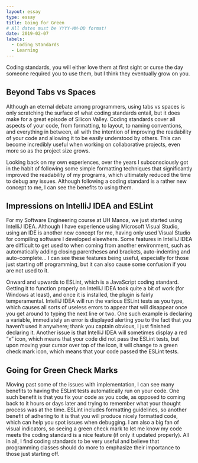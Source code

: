 ```yaml
---
layout: essay
type: essay
title: Going for Green
# All dates must be YYYY-MM-DD format!
date: 2019-02-07
labels:
  - Coding Standards
  - Learning
---
```


Coding standards, you will either love them at first sight or curse the day someone required you to use them, but I think they eventually grow on you.

## Beyond Tabs vs Spaces
Although an eternal debate among programmers, using tabs vs spaces is only scratching the surface of what coding standards entail, but it does make for a great episode of Silicon Valley.  Coding standards cover all aspects of your code, from formatting, to layout, to naming conventions, and everything in between, all with the intention of improving the readability of your code and allowing it to be easily understood by others.  This can become incredibly useful when working on collaborative projects, even more so as the project size grows.

Looking back on my own experiences, over the years I subconsciously got in the habit of following some simple formatting techniques that significantly improved the readability of my programs, which ultimately reduced the time to debug any issues.  Although following a coding standard is a rather new concept to me, I can see the benefits to using them.

## Impressions on IntelliJ IDEA and ESLint
For my Software Engineering course at UH Manoa, we just started using IntelliJ IDEA.  Although I have experience using Microsoft Visual Studio, using an IDE is another new concept for me, having only used Visual Studio for compiling software I developed elsewhere.  Some features in IntelliJ IDEA are difficult to get used to when coming from another environment, such as automatically adding closing parentheses and brackets, auto-indenting and auto-complete… I can see these features being useful, especially for those just starting off programming, but it can also cause some confusion if you are not used to it.

Onward and upwards to ESLint, which is a JavaScript coding standard.  Getting it to function properly on IntelliJ IDEA took quite a bit of work (for Windows at least), and once it is installed, the plugin is fairly temperamental.  IntelliJ IDEA will run the various ESLint tests as you type, which causes all sorts of useless errors to appear that will disappear once you get around to typing the next line or two.  One such example is declaring a variable, immediately an error is displayed alerting you to the fact that you haven’t used it anywhere; thank you captain obvious, I just finished declaring it.  Another issue is that IntelliJ IDEA will sometimes display a red “x” icon, which means that your code did not pass the ESLint tests, but upon moving your cursor over top of the icon, it will change to a green check mark icon, which means that your code passed the ESLint tests.

## Going for Green Check Marks
Moving past some of the issues with implementation, I can see many benefits to having the ESLint tests automatically run on your code.  One such benefit is that you fix your code as you code, as opposed to coming back to it hours or days later and trying to remember what your thought process was at the time.  ESLint includes formatting guidelines, so another benefit of adhering to it is that you will produce nicely formatted code, which can help you spot issues when debugging.  I am also a big fan of visual indicators, so seeing a green check mark to let me know my code meets the coding standard is a nice feature (if only it updated properly).  All in all, I find coding standards to be very useful and believe that programming classes should do more to emphasize their importance to those just starting off.

